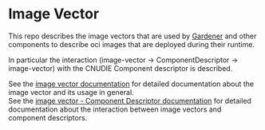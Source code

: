 # Image Vector

This repo describes the image vectors that are used by [Gardener](https://github.com/gardener/gardener) and other components to describe oci images that are deployed during their runtime.

In particular the interaction (image-vector -> ComponentDescriptor -> image-vector) with the CNUDIE Component descriptor is described.

See the [image vector documentation](./docs/imagevector.md) for detailed documentation about the image vector and its usage in general. <br>
See the [image vector - Component Descriptor documentation](./docs/imagevector_cd.md) for detailed documentation about the interaction between image vectors and component descriptors.

